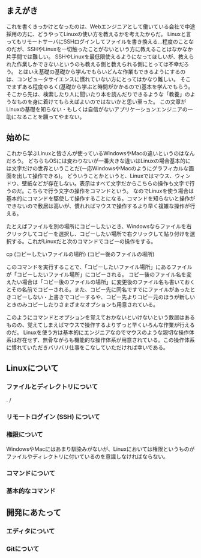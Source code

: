 ## まえがき

これを書くきっかけとなったのは、Webエンジニアとして働いている会社で中途採用の方に、どうやってLinuxの使い方を教えるかを考えたからだ。
Linuxと言ってもリモートサーバにSSHログインしてファイルを書き換える…程度のことなのだが、SSHやLinuxを一切触ったことがないという方に教えることはなかなか片手間では難しい。
SSHやLinuxを最低限使えるようになってほしいが、教えられた作業しかできないというのも教える側と教えられる側にとっては不幸だろう。
とはいえ基礎の基礎から学んでもらいどんな作業もできるようにするのは、コンピュータサイエンスに慣れていない方にとってはかなり難しい。
そこでまずある程度ゆるく(基礎から学ぶと時間がかかるので)基本を学んでもらう。そこから先は、検索したり人に聞いたり本を読んだりできるような「教養」のようなものを身に着けてもらえばよいのではないかと思い至った。
この文章がLinuxの基礎を知らない・もしくは自信がないアプリケーションエンジニアの一助になることを願ってやまない。

## 始めに

これから学ぶLinuxと皆さんが使っているWindowsやMacの違いというのはなんだろう。
どちらもOSには変わりないが一番大きな違いはLinuxの場合基本的には文字だけの世界ということだ(一応WindowsやMacのようにグラフィカルな画面を出して操作できる)。
どういうことかというと、Linuxではマウス、ウィンドウ、壁紙などが存在しない。表示はすべて文字だからこちらの操作も文字で行うのだ。こちらで行う文字の操作をコマンドという。
なのでLinuxを使う場合は基本的にコマンドを駆使して操作することになる。コマンドを知らないと操作ができないので敷居は高いが、慣れればマウスで操作するより早く複雑な操作が行える。

たとえばファイルを別の場所にコピーしたいとき、Windowsならファイルを右クリックしてコピーを選択し、コピーしたい場所で右クリックして貼り付けを選択する。これがLinuxだと次のコマンドでコピーの操作をする。

cp (コピーしたいファイルの場所) (コピー後のファイルの場所)

このコマンドを実行することで、「コピーしたいファイル場所」にあるファイルが「コピーしたいファイル場所」にコピーされる。
コピー後のファイル名を変えたい場合は「コピー後のファイルの場所」に変更後のファイル名も書いておくとその名前でコピーされる。また、コピー先に同名ですでにファイルがあったときコピーしない・上書きでコピーするや、コピー先よりコピー元のほうが新しいときのみコピーしたりさまざまなオプションも用意されている。

このようにコマンドとオプションを覚えておかないといけないという敷居はあるものの、覚えてしまえばマウスで操作するよりずっと早くいろんな作業が行えるのだ。
Linuxを使う方は基本的にエンジニアなのでマウスのような親切な操作体系は存在せず、無骨ながらも機能的な操作体系が用意されている。この操作体系に慣れていただきバリバリ仕事をこなしていただければ幸いである。


## Linuxについて

### ファイルとディレクトリについて

. 
/

### リモートログイン (SSH) について
### 権限について

WindowsやMacにはあまり馴染みがないが、Linuxにおいては権限というものがファイルやディレクトリに付いているのを意識しなければならない。

### コマンドについて
### 基本的なコマンド

## 開発にあたって

### エディタについて
### Gitについて
